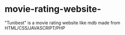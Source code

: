 # movie-rating-website-
"Tunibest" is a movie rating website like mdb made from HTML/CSS/JAVASCRIPT/PHP
